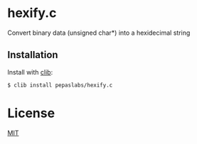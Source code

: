 # hexify.c
Convert binary data (unsigned char*) into a hexidecimal string

## Installation

  Install with [clib](https://github.com/clibs/clib):

```
$ clib install pepaslabs/hexify.c
```

# License

[MIT](https://opensource.org/licenses/MIT)
